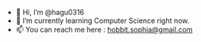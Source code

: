 - 👋 Hi, I’m @hagu0316
- 🌱 I’m currently learning Computer Science right now.
- 📫 You can reach me here : hobbit.sophia@gmail.com

<!---
hagu0316/hagu0316 is a ✨ special ✨ repository because its `README.md` (this file) appears on your GitHub profile.
You can click the Preview link to take a look at your changes.
--->
